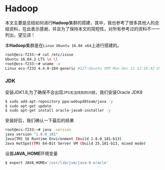 # Hadoop

本文主要是总结如何进行**Hadoop**集群的搭建，其中，我也参考了很多其他人的总结资料，在此表示感谢，并且为了保持本文的简短性，对所有参考过的资料不一一列出，望见谅！

本**Hadoop**集群是在`Linux Ubuntu 16.04 x64`上进行搭建的。

```sh
root@ecs-f233:~# cat /etc/issue
Ubuntu 16.04.3 LTS \n \l
root@ecs-f233:~# uname -a
Linux ecs-f233 4.4.0-104-generic #127-Ubuntu SMP Mon Dec 11 12:16:42 UTC 2017 x86_64 x86_64 x86_64 GNU/Linux
```



### JDK

安装JDK1.8,为了确保不会出现`JPS无法找到的问题`，我们安装Oracle JDK8

```sh
$ sudo add-apt-repository ppa:webupd8team/java -y
$ sudo apt-get update
$ sudo apt-get install oracle-java8-installer -y
```

安装好后，我们确认一下最后的结果

```sh
root@ecs-f233:~# java -version
java version "1.8.0_181"
Java(TM) SE Runtime Environment (build 1.8.0_181-b13)
Java HotSpot(TM) 64-Bit Server VM (build 25.181-b13, mixed mode)

```

设置**JAVA_HOME**环境变量

```sh
$ export JAVA_HOME='/usr/lib/jvm/java-8-oracle'
```

